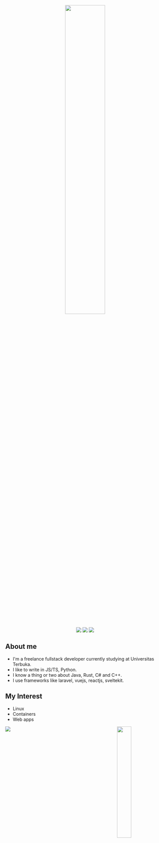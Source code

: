 <p align="center">
    <img width="50%" src="https://github.com/AndreasYNY/AndreasYNY/assets/46004308/8f82be1a-5f01-4446-b3c7-fd829c3c8cb8">
</p>
<p align="center">
    <a href="https://mas.to/@xilla"><img src="https://img.shields.io/badge/@xilla@mas.to-6364FF?logo=mastodon&logoColor=fff&style=for-the-badge" /></a>
    <a href="mailto:andreasyny@gmx.sg"><img src="https://img.shields.io/badge/andreasyny-EA4335?logo=maildotru&logoColor=fff&style=for-the-badge" /></a>
    <a href="https://stackoverflow.com/users/10832570/andreasyny"><img src="https://img.shields.io/badge/andreasyny-F58025?logo=stackoverflow&logoColor=fff&style=for-the-badge" /></a>

</p>

<!-- [image](https://github.com/AndreasYNY/AndreasYNY/assets/46004308/8f82be1a-5f01-4446-b3c7-fd829c3c8cb8) -->

<h2>About me</h2>

- I'm a freelance fullstack developer currently studying at Universitas Terbuka.
- I like to write in JS/TS, Python.
- I know a thing or two about Java, Rust, C# and C++.
- I use frameworks like laravel, vuejs, reactjs, sveltekit.

<h2>My Interest</h2>

- Linux
- Containers
- Web apps

<a href="https://github.com/kittinan/spotify-github-profile">
  <picture>
    <source media="(prefers-color-scheme: dark)" srcset="https://spotify-github-profile.vercel.app/api/view?uid=31hbcf4pyupuupx4s3pnf5rpyeqq&cover_image=true&theme=novatorem&show_offline=false&background_color=121212&interchange=true&bar_color=bf4040&bar_color_cover=true">
    <img src="https://spotify-github-profile.vercel.app/api/view?uid=31hbcf4pyupuupx4s3pnf5rpyeqq&cover_image=true&theme=novatorem&show_offline=false&background_color=121212&interchange=true&bar_color=bf4040&bar_color_cover=true">
  </picture>
</a>

<picture>
    <source media="(prefers-color-scheme: dark)" srcset="https://github-readme-stats.vercel.app/api/top-langs/?username=andreasyny&theme=dracula&layout=compact">
    <img align="right" width="30%" src="https://github-readme-stats.vercel.app/api/top-langs/?username=andreasyny&theme=dracula&layout=compact">
</picture>
